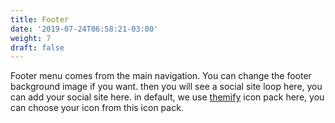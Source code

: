 ```yaml
---
title: Footer
date: '2019-07-24T06:58:21-03:00'
weight: 7
draft: false
---
```

Footer menu comes from the main navigation. You can change the footer background image if you want. then you will see a social site loop here, you can add your social site here. in default, we use [themify](https://themify.me/themify-icons) icon pack here, you can choose your icon from this icon pack.